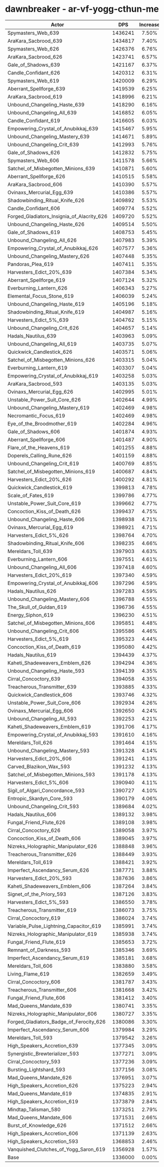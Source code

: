 # dawnbreaker - ar-vf-yogg-cthun-me
| Actor | DPS | Increase |
|---|:---:|:---:|
|Spymasters_Web_639|1436241|7.50%|
|AraKara_Sacbrood_639|1434817|7.40%|
|Spymasters_Web_626|1426376|6.76%|
|AraKara_Sacbrood_626|1423741|6.57%|
|Gale_of_Shadows_639|1421167|6.37%|
|Candle_Confidant_626|1420312|6.31%|
|Spymasters_Web_619|1420009|6.29%|
|Aberrant_Spellforge_639|1419539|6.25%|
|AraKara_Sacbrood_619|1418996|6.21%|
|Unbound_Changeling_Haste_639|1418290|6.16%|
|Unbound_Changeling_All_639|1416852|6.05%|
|Candle_Confidant_619|1416605|6.03%|
|Empowering_Crystal_of_Anubikkaj_639|1415467|5.95%|
|Unbound_Changeling_Mastery_639|1414671|5.89%|
|Unbound_Changeling_Crit_639|1412993|5.76%|
|Gale_of_Shadows_626|1412832|5.75%|
|Spymasters_Web_606|1411578|5.66%|
|Satchel_of_Misbegotten_Minions_639|1410871|5.60%|
|Aberrant_Spellforge_626|1410515|5.58%|
|AraKara_Sacbrood_606|1410390|5.57%|
|Ovinaxs_Mercurial_Egg_639|1410386|5.57%|
|Shadowbinding_Ritual_Knife_626|1409892|5.53%|
|Candle_Confidant_606|1409774|5.52%|
|Forged_Gladiators_Insignia_of_Alacrity_626|1409720|5.52%|
|Unbound_Changeling_Haste_626|1409514|5.50%|
|Gale_of_Shadows_619|1408753|5.45%|
|Unbound_Changeling_All_626|1407983|5.39%|
|Empowering_Crystal_of_Anubikkaj_626|1407577|5.36%|
|Unbound_Changeling_Mastery_626|1407448|5.35%|
|Pandoras_Plea_619|1407411|5.35%|
|Harvesters_Edict_20%_639|1407384|5.34%|
|Aberrant_Spellforge_619|1407124|5.32%|
|Everburning_Lantern_626|1406343|5.27%|
|Elemental_Focus_Stone_619|1406039|5.24%|
|Unbound_Changeling_Haste_619|1405196|5.18%|
|Shadowbinding_Ritual_Knife_619|1404987|5.16%|
|Harvesters_Edict_5%_639|1404762|5.15%|
|Unbound_Changeling_Crit_626|1404657|5.14%|
|Hadals_Nautilus_639|1403963|5.09%|
|Unbound_Changeling_All_619|1403735|5.07%|
|Quickwick_Candlestick_626|1403571|5.06%|
|Satchel_of_Misbegotten_Minions_626|1403315|5.04%|
|Everburning_Lantern_619|1403307|5.04%|
|Empowering_Crystal_of_Anubikkaj_619|1403258|5.03%|
|AraKara_Sacbrood_593|1403135|5.03%|
|Ovinaxs_Mercurial_Egg_626|1402995|5.01%|
|Unstable_Power_Suit_Core_626|1402644|4.99%|
|Unbound_Changeling_Mastery_619|1402469|4.98%|
|Necromantic_Focus_619|1402469|4.98%|
|Eye_of_the_Broodmother_619|1402284|4.96%|
|Gale_of_Shadows_606|1401874|4.93%|
|Aberrant_Spellforge_606|1401487|4.90%|
|Flare_of_the_Heavens_619|1401255|4.88%|
|Doperels_Calling_Rune_626|1401159|4.88%|
|Unbound_Changeling_Crit_619|1400769|4.85%|
|Satchel_of_Misbegotten_Minions_619|1400687|4.84%|
|Harvesters_Edict_20%_626|1400292|4.81%|
|Quickwick_Candlestick_619|1399813|4.78%|
|Scale_of_Fates_619|1399786|4.77%|
|Unstable_Power_Suit_Core_619|1399662|4.77%|
|Concoction_Kiss_of_Death_626|1399437|4.75%|
|Unbound_Changeling_Haste_606|1398938|4.71%|
|Ovinaxs_Mercurial_Egg_619|1398921|4.71%|
|Harvesters_Edict_5%_626|1398764|4.70%|
|Shadowbinding_Ritual_Knife_606|1398235|4.66%|
|Mereldars_Toll_639|1397903|4.63%|
|Everburning_Lantern_606|1397551|4.61%|
|Unbound_Changeling_All_606|1397418|4.60%|
|Harvesters_Edict_20%_619|1397340|4.59%|
|Empowering_Crystal_of_Anubikkaj_606|1397296|4.59%|
|Hadals_Nautilus_626|1397283|4.59%|
|Unbound_Changeling_Mastery_606|1396788|4.55%|
|The_Skull_of_Guldan_619|1396736|4.55%|
|Energy_Siphon_619|1396230|4.51%|
|Satchel_of_Misbegotten_Minions_606|1395851|4.48%|
|Unbound_Changeling_Crit_606|1395586|4.46%|
|Harvesters_Edict_5%_619|1395323|4.44%|
|Concoction_Kiss_of_Death_619|1395080|4.42%|
|Hadals_Nautilus_619|1394439|4.37%|
|Kaheti_Shadeweavers_Emblem_626|1394294|4.36%|
|Unbound_Changeling_Haste_593|1394139|4.35%|
|Cirral_Concoctory_639|1394058|4.35%|
|Treacherous_Transmitter_639|1393885|4.33%|
|Quickwick_Candlestick_606|1393746|4.32%|
|Unstable_Power_Suit_Core_606|1392934|4.26%|
|Ovinaxs_Mercurial_Egg_606|1392650|4.24%|
|Unbound_Changeling_All_593|1392253|4.21%|
|Kaheti_Shadeweavers_Emblem_619|1391706|4.17%|
|Empowering_Crystal_of_Anubikkaj_593|1391610|4.16%|
|Mereldars_Toll_626|1391464|4.15%|
|Unbound_Changeling_Mastery_593|1391328|4.14%|
|Harvesters_Edict_20%_606|1391241|4.13%|
|Carved_Blazikon_Wax_593|1391232|4.13%|
|Satchel_of_Misbegotten_Minions_593|1391178|4.13%|
|Harvesters_Edict_5%_606|1390940|4.11%|
|Sigil_of_Algari_Concordance_593|1390727|4.10%|
|Entropic_Skardyn_Core_593|1390179|4.06%|
|Unbound_Changeling_Crit_593|1389684|4.02%|
|Hadals_Nautilus_606|1389132|3.98%|
|Fungal_Friend_Flute_626|1389108|3.98%|
|Cirral_Concoctory_626|1389058|3.97%|
|Concoction_Kiss_of_Death_606|1389045|3.97%|
|Nizreks_Holographic_Manipulator_626|1388848|3.96%|
|Treacherous_Transmitter_626|1388449|3.93%|
|Mereldars_Toll_619|1388421|3.92%|
|Imperfect_Ascendancy_Serum_626|1387771|3.88%|
|Harvesters_Edict_20%_593|1387636|3.86%|
|Kaheti_Shadeweavers_Emblem_606|1387264|3.84%|
|Signet_of_the_Priory_593|1387126|3.83%|
|Harvesters_Edict_5%_593|1386550|3.78%|
|Treacherous_Transmitter_619|1386073|3.75%|
|Cirral_Concoctory_619|1386024|3.74%|
|Variable_Pulse_Lightning_Capacitor_619|1385991|3.74%|
|Nizreks_Holographic_Manipulator_619|1385938|3.74%|
|Fungal_Friend_Flute_619|1385653|3.72%|
|Remnant_of_Darkness_593|1385346|3.69%|
|Imperfect_Ascendancy_Serum_619|1385181|3.68%|
|Mereldars_Toll_606|1383880|3.58%|
|Living_Flame_619|1382659|3.49%|
|Cirral_Concoctory_606|1381787|3.43%|
|Treacherous_Transmitter_606|1381668|3.42%|
|Fungal_Friend_Flute_606|1381412|3.40%|
|Mad_Queens_Mandate_639|1380741|3.35%|
|Nizreks_Holographic_Manipulator_606|1380727|3.35%|
|Forged_Gladiators_Badge_of_Ferocity_626|1380086|3.30%|
|Imperfect_Ascendancy_Serum_606|1379984|3.29%|
|Mereldars_Toll_593|1379542|3.26%|
|High_Speakers_Accretion_639|1377345|3.09%|
|Synergistic_Brewterializer_593|1377271|3.09%|
|Cirral_Concoctory_593|1377236|3.09%|
|Bursting_Lightshard_593|1377156|3.08%|
|Mad_Queens_Mandate_626|1376951|3.07%|
|High_Speakers_Accretion_626|1375223|2.94%|
|Mad_Queens_Mandate_619|1374835|2.91%|
|High_Speakers_Accretion_619|1373879|2.84%|
|Mindtap_Talisman_580|1373251|2.79%|
|Mad_Queens_Mandate_606|1371531|2.66%|
|Burst_of_Knowledge_626|1371512|2.66%|
|High_Speakers_Accretion_606|1371139|2.63%|
|High_Speakers_Accretion_593|1368853|2.46%|
|Vanquished_Clutches_of_Yogg_Saron_619|1356928|1.57%|
|Base|1336000|0.00%|
